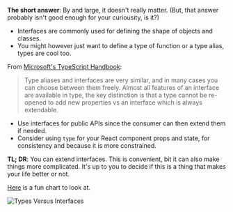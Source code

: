 **The short answer**: By and large, it doesn't really matter. (But, that answer probably isn't good enough for your curiousity, is it?)

-   Interfaces are commonly used for defining the shape of objects and classes.
-   You might however just want to define a type of function or a type alias, types are cool too.

From [Microsoft's TypeScript Handbook](https://www.typescriptlang.org/docs/handbook/2/everyday-types.html#differences-between-type-aliases-and-interfaces):

> Type aliases and interfaces are very similar, and in many cases you can choose between them freely. Almost all features of an interface are available in type, the key distinction is that a type cannot be re-opened to add new properties vs an interface which is always extendable.

-   Use interfaces for public APIs since the consumer can then extend them if needed.
-   Consider using `type` for your React component props and state, for consistency and because it is more constrained.

**TL; DR**: You can extend interfaces. This is convenient, bit it can also make things more complicated. It's up to you to decide if this is a thing that makes your life better or not.

[Here](https://twitter.com/karoljmajewski/status/1082413696075382785) is a fun chart to look at.

![Types Versus Interfaces](https://pbs.twimg.com/media/DwV-oOsXcAIct2q?format=jpg&name=medium)
